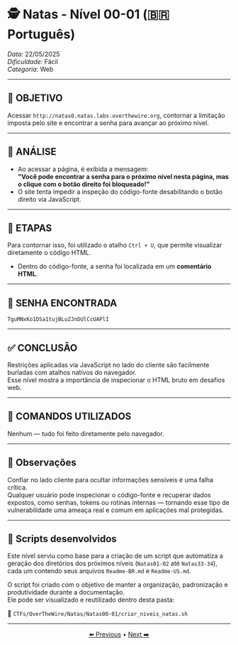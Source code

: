 # 🕵️ Natas - Nível 00-01 (🇧🇷 Português)  
*Data:* 22/05/2025  
*Dificuldade:* Fácil  
*Categoria:* Web

---

## 🎯 OBJETIVO

Acessar `http://natas0.natas.labs.overthewire.org`, contornar a limitação imposta pelo site e encontrar a senha para avançar ao próximo nível.

---

## 🔎 ANÁLISE

- Ao acessar a página, é exibida a mensagem:  
  **"Você pode encontrar a senha para o próximo nível nesta página, mas o clique com o botão direito foi bloqueado!"**
- O site tenta impedir a inspeção do código-fonte desabilitando o botão direito via JavaScript.

---

## 🧱 ETAPAS

Para contornar isso, foi utilizado o atalho `Ctrl + U`, que permite visualizar diretamente o código HTML.  
- Dentro do código-fonte, a senha foi localizada em um **comentário HTML**.

---

## 🔑 SENHA ENCONTRADA

```
TguMNxKo1DSa1tujBLuZJnDUlCcUAPlI
```

---

## ✅ CONCLUSÃO

Restrições aplicadas via JavaScript no lado do cliente são facilmente burladas com atalhos nativos do navegador.  
Esse nível mostra a importância de inspecionar o HTML bruto em desafios web.

---

## 🧪 COMANDOS UTILIZADOS

Nenhum — tudo foi feito diretamente pelo navegador.

---

## 🧠 Observações

Confiar no lado cliente para ocultar informações sensíveis é uma falha crítica.  
Qualquer usuário pode inspecionar o código-fonte e recuperar dados expostos, como senhas, tokens ou rotinas internas — tornando esse tipo de vulnerabilidade uma ameaça real e comum em aplicações mal protegidas.

---

## 📎 Scripts desenvolvidos

Este nível serviu como base para a criação de um script que automatiza a geração dos diretórios dos próximos níveis (`Natas01-02` até `Natas33-34`), cada um contendo seus arquivos `Readme-BR.md` e `Readme-US.md`.

O script foi criado com o objetivo de manter a organização, padronização e produtividade durante a documentação.  
Ele pode ser visualizado e reutilizado dentro desta pasta:
  
📁 `CTFs/OverTheWire/Natas/Natas00-01/criar_niveis_natas.sh`

---

<p align="center"> <a href="../Natas00-00/Readme-BR.md">⬅️ Previous</a> • <a href="../Natas01-02/Readme-BR.md">Next ➡️</a> </p>
